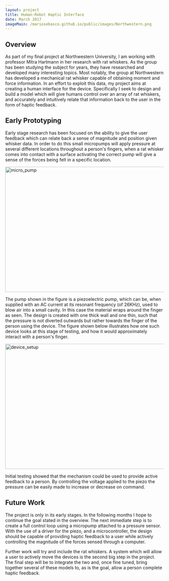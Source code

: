 ```yaml
---
layout: project
title: Human-Robot Haptic Interface
date: March 2017
imageMain: /mariosebasco.github.io/public/images/Northwestern.png
---
```




## Overview

As part of my final project at Northwestern University, I am working with professor Mitra Hartmann in her research with rat whiskers. As the group has been studying the subject for years, they have researched and developed many interesting topics. Most notably, the group at Northwestern has developed a mechanical rat whisker capable of obtaining moment and force information. In an effort to exploit this data, my project aims at creating a human interface for the device. Specifically I seek to design and build a model which will give humans control over an array of rat whiskers, and accurately and intuitively relate that information back to the user in the form of haptic feedback.

## Early Prototyping

Early stage research has been focused on the ability to give the user feedback which can relate back a sense of magnitude and position given whisker data. In order to do this small micropumps will apply pressure at several different locations throughout a person's fingers, when a rat whisker comes into contact with a surface activating the correct pump will give a sense of the forces being felt in a specific location.

<img src="/mariosebasco.github.io/public/images/microPump.png" alt="micro_pump" style="width:600px;height:397px;">


The pump shown in the figure is a piezoelectric pump, which can be, when supplied with an AC current at its resonant frequency (of 26KHz), used to blow air into a small cavity. In this case the material wraps around the finger as seen. The design is created with one thick wall and one thin, such that the pressure is not diverted outwards but rather towards the finger of the person using the device. The figure shown below illustrates how one such device looks at this stage of testing, and how it would approximately interact with a person's finger.

<img src="/mariosebasco.github.io/public/images/deviceSetup.png" alt="device_setup" style="width:600px;height:397px;">


Initial testing showed that the mechanism could be used to provide active feedback to a person. By controlling the voltage applied to the piezo the pressure can be easily made to increase or decrease on command. 

## Future Work

The project is only in its early stages. In the following months I hope to continue the goal stated in the overview. The next immediate step is to create a full control loop using a micropump attached to a pressure sensor. With the use of a driver for the piezo, and a microcontroller, the design should be capable of providing haptic feedback to a user while actively controlling the magnitude of the forces sensed through a computer.

Further work will try and include the rat whiskers. A system which will allow a user to actively move the devices is the second big step in the project. The final step will be to integrate the two and, once fine tuned, bring together several of these models to, as is the goal, allow a person complete haptic feedback.
